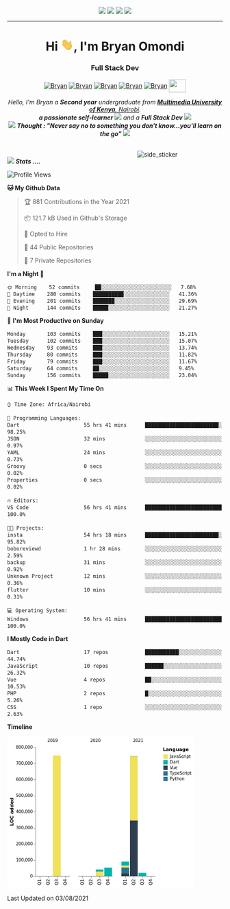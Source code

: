 
 <p align="center">
<img src="https://img.shields.io/badge/Age-20-blue" />
  <img src="https://img.shields.io/badge/Focus-Full%20Stack%20Development-brightgreen" />
  <img src="https://img.shields.io/badge/Lives-Nairobi-success" />
  <img src="https://img.shields.io/badge/Languages-English%20%26%20Swahili-brightgreen" />
</p>
<hr>
<h1 align="center">Hi <img src="https://raw.githubusercontent.com/ABSphreak/ABSphreak/master/gifs/Hi.gif" width="30px">, I'm Bryan Omondi</h1>
<h3 align="center">Full Stack Dev</h3>
<p align="center">
<a href="https://www.dev.to/bryanbill" target="blank"><img align="center" src="https://friconix.com/png/fi-swluxx-dev-to.png" alt="Bryan" height="30" width="40" /></a>
<a href="https://www.linkedin.com/in/bryanomondi254/" target="blank"><img align="center" src="https://image.flaticon.com/icons/png/128/174/174857.png" alt="Bryan" height="30" width="40" /></a>  
<a href="https://www.twitter.com/bryanbill" target="blank"><img align="center" src="https://help.twitter.com/content/dam/help-twitter/brand/logo.png" alt="Bryan" height="30" width="40" /></a>
<a href="https://www.instagram.com/bryan_bill/" target="blank"><img align="center" src="https://image.flaticon.com/icons/png/128/174/174855.png" alt="Bryan" height="30" width="40" /></a>
<a href="https://www.facebook.com/bryanbill/" target="blank"><img align="center" src="https://www.svgrepo.com/show/299425/facebook.svg" alt="Bryan" height="30" width="40" /></a>
 <a href = "mailto: bryanomondi254@gmail.com"><img align="center" src="https://seeklogo.com/images/G/gmail-new-2020-logo-32DBE11BB4-seeklogo.com.png" height="30" width="40" /></a>
</p>
</p>

<p align="center">
  <em>
    Hello, I'm Bryan a <b>Second year</b> undergraduate from <a href="https://mmu.ac.ke/"> <b>Multimedia University of Kenya</b>, Nairobi</a>. <br>
    <b>a passionate self-learner</b> <img src="https://github.com/TheDudeThatCode/TheDudeThatCode/blob/master/Assets/Developer.gif" width="30px"> and a <b>Full Stack Dev</b>&nbsp;<img src="https://github.com/TheDudeThatCode/TheDudeThatCode/blob/master/Assets/Designer.gif" width="36px">
  </em> 
  <br>
  <img src="https://media.giphy.com/media/gH3LO09IOiZIqePwv9/giphy.gif" width="50" /> <b><i align="center">Thought : "Never say no to something you don't know...you'll learn on the go”</i></b> <img src="https://media.giphy.com/media/qjqUcgIyRjsl2/giphy.gif" width="50" />
</p>
<br>
<img align="right" width=200px height=200px alt="side_sticker" src="https://media.giphy.com/media/TEnXkcsHrP4YedChhA/giphy.gif" />

<img src="https://media.giphy.com/media/iY8CRBdQXODJSCERIr/giphy.gif" width="30px">&nbsp;***Stats ....***
<!--START_SECTION:waka-->
![Profile Views](http://img.shields.io/badge/Profile%20Views-28-blue)

**🐱 My Github Data** 

> 🏆 881 Contributions in the Year 2021
 > 
> 📦 121.7 kB Used in Github's Storage 
 > 
> 💼 Opted to Hire
 > 
> 📜 44 Public Repositories 
 > 
> 🔑 7 Private Repositories  
 > 
**I'm a Night 🦉** 

```text
🌞 Morning    52 commits     ██░░░░░░░░░░░░░░░░░░░░░░░   7.68% 
🌆 Daytime    280 commits    ██████████░░░░░░░░░░░░░░░   41.36% 
🌃 Evening    201 commits    ███████░░░░░░░░░░░░░░░░░░   29.69% 
🌙 Night      144 commits    █████░░░░░░░░░░░░░░░░░░░░   21.27%

```
📅 **I'm Most Productive on Sunday** 

```text
Monday       103 commits    ███░░░░░░░░░░░░░░░░░░░░░░   15.21% 
Tuesday      102 commits    ███░░░░░░░░░░░░░░░░░░░░░░   15.07% 
Wednesday    93 commits     ███░░░░░░░░░░░░░░░░░░░░░░   13.74% 
Thursday     80 commits     ███░░░░░░░░░░░░░░░░░░░░░░   11.82% 
Friday       79 commits     ███░░░░░░░░░░░░░░░░░░░░░░   11.67% 
Saturday     64 commits     ██░░░░░░░░░░░░░░░░░░░░░░░   9.45% 
Sunday       156 commits    █████░░░░░░░░░░░░░░░░░░░░   23.04%

```


📊 **This Week I Spent My Time On** 

```text
⌚︎ Time Zone: Africa/Nairobi

💬 Programming Languages: 
Dart                     55 hrs 41 mins      ████████████████████████░   98.25% 
JSON                     32 mins             ░░░░░░░░░░░░░░░░░░░░░░░░░   0.97% 
YAML                     24 mins             ░░░░░░░░░░░░░░░░░░░░░░░░░   0.73% 
Groovy                   0 secs              ░░░░░░░░░░░░░░░░░░░░░░░░░   0.02% 
Properties               0 secs              ░░░░░░░░░░░░░░░░░░░░░░░░░   0.02%

🔥 Editors: 
VS Code                  56 hrs 41 mins      █████████████████████████   100.0%

🐱‍💻 Projects: 
insta                    54 hrs 18 mins      ████████████████████████░   95.82% 
boboreviewd              1 hr 28 mins        ░░░░░░░░░░░░░░░░░░░░░░░░░   2.59% 
backup                   31 mins             ░░░░░░░░░░░░░░░░░░░░░░░░░   0.92% 
Unknown Project          12 mins             ░░░░░░░░░░░░░░░░░░░░░░░░░   0.36% 
flutter                  10 mins             ░░░░░░░░░░░░░░░░░░░░░░░░░   0.31%

💻 Operating System: 
Windows                  56 hrs 41 mins      █████████████████████████   100.0%

```

**I Mostly Code in Dart** 

```text
Dart                     17 repos            ███████████░░░░░░░░░░░░░░   44.74% 
JavaScript               10 repos            ██████░░░░░░░░░░░░░░░░░░░   26.32% 
Vue                      4 repos             ██░░░░░░░░░░░░░░░░░░░░░░░   10.53% 
PHP                      2 repos             █░░░░░░░░░░░░░░░░░░░░░░░░   5.26% 
CSS                      1 repo              ░░░░░░░░░░░░░░░░░░░░░░░░░   2.63%

```


**Timeline**

![Chart not found](https://raw.githubusercontent.com/bryanbill/bryanbill/master/charts/bar_graph.png) 


 Last Updated on 03/08/2021
<!--END_SECTION:waka-->

